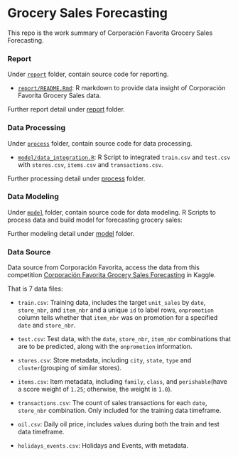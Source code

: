 
Grocery Sales Forecasting
=========================

This repo is the work summary of Corporación Favorita Grocery Sales Forecasting.

### Report

Under [`report`](https://github.com/Jiaying-Wu/Grocery-Sales-Forecasting/tree/master/report) folder, contain source code for reporting.

-   [`report/README.Rmd`](https://github.com/Jiaying-Wu/Grocery-Sales-Forecasting/blob/master/report/README.Rmd): R markdown to provide data insight of Corporación Favorita Grocery Sales data.

Further report detail under [report](https://github.com/Jiaying-Wu/Grocery-Sales-Forecasting/tree/master/report) folder.

### Data Processing

Under [`process`](https://github.com/Jiaying-Wu/Grocery-Sales-Forecasting/tree/master/process) folder, contain source code for data processing.

-   [`model/data_integration.R`](https://github.com/Jiaying-Wu/Grocery-Sales-Forecasting/blob/master/process/data_integration.R): R Script to integrated `train.csv` and `test.csv` with `stores.csv`, `items.csv` and `transactions.csv`.

Further processing detail under [process](https://github.com/Jiaying-Wu/Grocery-Sales-Forecasting/tree/master/process) folder.

### Data Modeling

Under [`model`](https://github.com/Jiaying-Wu/Grocery-Sales-Forecasting/tree/master/model) folder, contain source code for data modeling. R Scripts to process data and build model for forecasting grocery sales:

Further modeling detail under [model](https://github.com/Jiaying-Wu/Grocery-Sales-Forecasting/tree/master/model) folder.

### Data Source

Data source from Corporación Favorita, access the data from this competition [Corporación Favorita Grocery Sales Forecasting](https://www.kaggle.com/c/favorita-grocery-sales-forecasting/data) in Kaggle.

That is 7 data files:

-   `train.csv`: Training data, includes the target `unit_sales` by `date`, `store_nbr`, and `item_nbr` and a unique `id` to label rows, `onpromotion` column tells whether that `item_nbr` was on promotion for a specified `date` and `store_nbr`.

-   `test.csv`: Test data, with the `date`, `store_nbr`, `item_nbr` combinations that are to be predicted, along with the `onpromotion` information.

-   `stores.csv`: Store metadata, including `city`, `state`, `type` and `cluster`(grouping of similar stores).

-   `items.csv`: Item metadata, including `family`, `class`, and `perishable`(have a score weight of `1.25`; otherwise, the weight is `1.0`).

-   `transactions.csv`: The count of sales transactions for each `date`, `store_nbr` combination. Only included for the training data timeframe.

-   `oil.csv`: Daily oil price, includes values during both the train and test data timeframe.

-   `holidays_events.csv`: Holidays and Events, with metadata.

